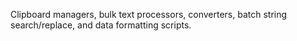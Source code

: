 Clipboard managers, bulk text processors, converters, batch string search/replace, and data formatting scripts.
